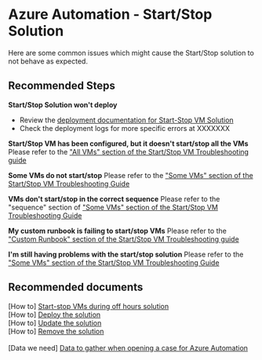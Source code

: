 <properties
    pageTitle="Azure Automation - Start-Stop VM"
    description="Azure Automation - Start-Stop VM"
    service="microsoft.automation"
    resource="automationaccounts"
    authors="csand-msft"
    displayorder=""
    selfHelpType="generic"
    supportTopicIds="32615220,32615221,32615222,32615223"
    resourceTags=""
    productPesIds="15607"
    cloudEnvironments="public"
/>
# Azure Automation - Start/Stop Solution
Here are some common issues which might cause the Start/Stop solution to not behave as expected.

## **Recommended Steps**

**Start/Stop Solution won't deploy**

* Review the [deployment documentation for Start-Stop VM Solution](https://docs.microsoft.com//azure/automation/automation-solution-vm-management#deploy-the-solution)
* Check the deployment logs for more specific errors at XXXXXXX

**Start/Stop VM has been configured, but it doesn't start/stop all the VMs**
Please refer to the ["All VMs" section of the Start/Stop VM Troubleshooting guide](https://docs.microsoft.com/azure/automation/troubleshoot/start-stop-vm#issue)

**Some VMs do not start/stop**
Please refer to the ["Some VMs" section of the Start/Stop VM Troubleshooting Guide](https://docs.microsoft.com/azure/automation/troubleshoot/start-stop-vm#some-vms-fail-to-startstop)

**VMs don't start/stop in the correct sequence**
Please refer to the "sequence" section of ["Some VMs" section of the Start/Stop VM Troubleshooting Guide](https://docs.microsoft.com/azure/automation/troubleshoot/start-stop-vm#some-vms-fail-to-startstop) 

**My custom runbook is failing to start/stop VMs**
Please refer to the ["Custom Runbook" section of the Start/Stop VM Troubleshooting guide](https://docs.microsoft.com/azure/automation/troubleshoot/start-stop-vm#issue-2)

**I'm still having problems with the start/stop solution**
Please refer to the ["Some VMs" section of the Start/Stop VM Troubleshooting Guide](https://docs.microsoft.com/azure/automation/troubleshoot/start-stop-vm#some-vms-fail-to-startstop)

## **Recommended documents**
[How to] [Start-stop VMs during off hours solution](https://docs.microsoft.com/azure/automation/automation-solution-vm-management)<br>
[How to] [Deploy the solution](https://docs.microsoft.com/azure/automation/automation-solution-vm-management#deploy-the-solution)<br>
[How to] [Update the solution](https://docs.microsoft.com/azure/automation/automation-solution-vm-management#update-the-solution)<br>
[How to] [Remove the solution](https://docs.microsoft.com/azure/automation/automation-solution-vm-management#remove-the-solution)<br>
<br>
[Data we need] [Data to gather when opening a case for Azure Automation](https://support.microsoft.com/kb/3178510)